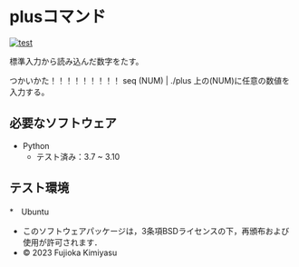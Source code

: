 # plusコマンド
[![test](https://github.com/Siromi463/robosys2023/actions/workflows/test.yml/badge.svg)](https://github.com/Siromi463/robosys2023/actions/workflows/test.yml)

標準入力から読み込んだ数字をたす。

つかいかた！！！！！！！！！
seq (NUM) | ./plus
上の(NUM)に任意の数値を入力する。

## 必要なソフトウェア
* Python
  * テスト済み：3.7 ~ 3.10

## テスト環境
*　Ubuntu

* このソフトウェアパッケージは，3条項BSDライセンスの下，再頒布および使用が許可されます．
* © 2023 Fujioka Kimiyasu

